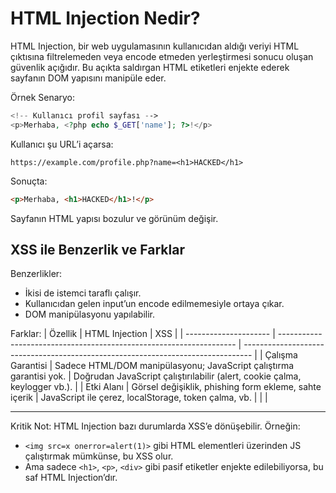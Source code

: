 # HTML Injection Nedir?
HTML Injection, bir web uygulamasının kullanıcıdan aldığı veriyi HTML çıktısına filtrelemeden veya encode etmeden yerleştirmesi sonucu oluşan güvenlik açığıdır. Bu açıkta saldırgan HTML etiketleri enjekte ederek sayfanın DOM yapısını manipüle eder.

Örnek Senaryo:
```php
<!-- Kullanıcı profil sayfası -->
<p>Merhaba, <?php echo $_GET['name']; ?>!</p>
```

Kullanıcı şu URL’i açarsa:
```
https://example.com/profile.php?name=<h1>HACKED</h1>
```

Sonuçta:

```html
<p>Merhaba, <h1>HACKED</h1>!</p>
```

Sayfanın HTML yapısı bozulur ve görünüm değişir.

## XSS ile Benzerlik ve Farklar
Benzerlikler:
- İkisi de istemci taraflı çalışır.
- Kullanıcıdan gelen input’un encode edilmemesiyle ortaya çıkar.
- DOM manipülasyonu yapılabilir.

Farklar:
| Özellik               | HTML Injection                                                      | XSS                                                                              |
| --------------------- | ------------------------------------------------------------------- | -------------------------------------------------------------------------------- |
| Çalışma Garantisi | Sadece HTML/DOM manipülasyonu; JavaScript çalıştırma garantisi yok. | Doğrudan JavaScript çalıştırılabilir (alert, cookie çalma, keylogger vb.).       |
| Etki Alanı        | Görsel değişiklik, phishing form ekleme, sahte içerik               | JavaScript ile çerez, localStorage, token çalma, vb. |                                                  |                                                 |

---

Kritik Not:
HTML Injection bazı durumlarda XSS’e dönüşebilir. Örneğin:

* `<img src=x onerror=alert(1)>` gibi HTML elementleri üzerinden JS çalıştırmak mümkünse, bu XSS olur.
* Ama sadece `<h1>`, `<p>`, `<div>` gibi pasif etiketler enjekte edilebiliyorsa, bu saf HTML Injection’dır.

